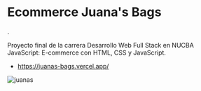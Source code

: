 # Ecommerce Juana's Bags
.

Proyecto final de la carrera Desarrollo Web Full Stack en NUCBA JavaScript: E-commerce con HTML, CSS y JavaScript. 
- https://juanas-bags.vercel.app/

![juanas](https://user-images.githubusercontent.com/99261724/167211804-05a30a1e-5e7b-4df8-907f-a3e7e5edf391.png)
